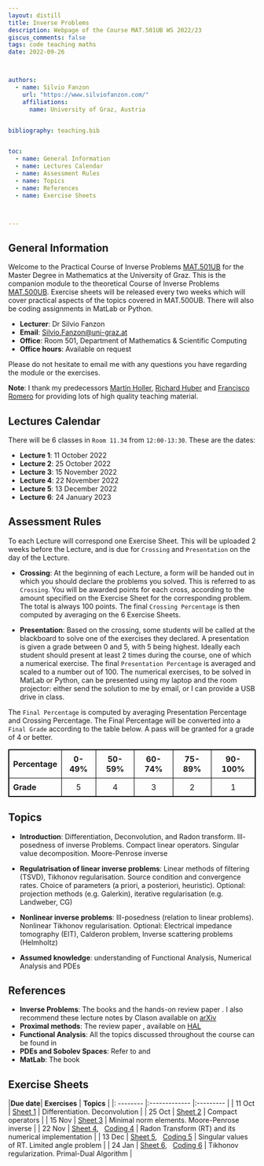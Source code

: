 ```yaml
---
layout: distill
title: Inverse Problems
description: Webpage of the Course MAT.501UB WS 2022/23
giscus_comments: false
tags: code teaching maths
date: 2022-09-26



authors:
  - name: Silvio Fanzon
    url: "https://www.silviofanzon.com/"
    affiliations:
      name: University of Graz, Austria


bibliography: teaching.bib


toc:
  - name: General Information
  - name: Lectures Calendar
  - name: Assessment Rules
  - name: Topics
  - name: References
  - name: Exercise Sheets



---
```


## General Information

Welcome to the Practical Course of Inverse Problems [MAT.501UB](https://online.uni-graz.at/kfu_online/ee/ui/ca2/app/desktop/#/slc.tm.cp/student/courses/748011?$ctx=design=ca;lang=en&$scrollTo=toc_overview&ctx=design=ca;lang=en&scrollTo=toc_overview) for the Master Degree in Mathematics at the University of Graz. This is the companion module to the theoretical Course of Inverse Problems [MAT.500UB](https://online.uni-graz.at/kfu_online/ee/ui/ca2/app/desktop/#/slc.tm.cp/student/courses/754539?$ctx=design=ca;lang=en&$scrollTo=toc_overview). Exercise sheets will be released every two weeks which will cover practical aspects of the topics covered in MAT.500UB. There will also be coding assignments in MatLab or Python. 

- **Lecturer**: Dr Silvio Fanzon
- **Email**: [Silvio.Fanzon@uni-graz.at](mailto:Silvio.Fanzon@uni-graz.at)
- **Office**: Room 501, Department of Mathematics & Scientific Computing
- **Office hours**: Available on request

Please do not hesitate to email me with any questions you have regarding the module or the exercises. 


**Note**: I thank my predecessors [Martin Holler](https://scholar.google.com/citations?user=0dmnG6QAAAAJ), [Richard Huber](https://scholar.google.com/citations?hl=en&user=OdbpwJsAAAAJ) and [Francisco Romero](https://scholar.google.com/citations?hl=en&user=Z0jytMcAAAAJ) for providing lots of high quality teaching material. 



## Lectures Calendar

There will be 6 classes in `Room 11.34` from `12:00-13:30`. These are the dates:

- **Lecture 1**: 11 October 2022
- **Lecture 2**: 25 October 2022
- **Lecture 3**: 15 November 2022
- **Lecture 4**: 22 November 2022
- **Lecture 5**: 13 December 2022
- **Lecture 6**: 24 January 2023



## Assessment Rules

To each Lecture will correspond one Exercise Sheet. This will be uploaded 2 weeks before the Lecture, and is due for `Crossing` and `Presentation` on the day
of the Lecture. 

- **Crossing**: At the beginning of each Lecture, a form will be handed out in which you should declare the problems you solved. This is referred to as `Crossing`. You will be awarded points for each cross, according to the amount specified on the Exercise Sheet for the corresponding problem. The total is always 100 points. The final `Crossing Percentage` is then computed by averaging on the 6 Exercise Sheets.

- **Presentation**: Based on the crossing, some students will be called at the blackboard to solve one of the exercises they declared. A presentation is given a grade between 0 and 5, with 5 being highest. Ideally each student should present at least 2 times during the course, one of which a numerical exercise. The final `Presentation Percentage` is averaged and scaled to a number out of 100. The numerical exercises, to be solved in MatLab or Python, can be presented using my laptop and the room projector: either send the solution to me by email, or I can provide a USB drive in class.


The `Final Percentage` is computed by averaging Presentation Percentage and Crossing Percentage. The Final Percentage will be converted into a `Final Grade` according to the table below. A pass will be granted for a grade of 4 or better.


| **Percentage**      |  0-49%   | 50-59%   | 60-74%   | 75-89%   |  90-100% | 
|---------------------| :-------:| :-------:| :-------:| :-------:| :-------:|
| **Grade**           |  5       |    4     |  3       |  2       |    1     |





## Topics


- **Introduction**: Differentiation, Deconvolution, and Radon transform. Ill-posedness of inverse Problems. Compact linear operators. Singular value decomposition. Moore-Penrose inverse

- **Regulatrisation of linear inverse problems**:  Linear methods of filtering (TSVD), Tikhonov regularisation. Source condition and convergence rates. Choice of parameters (a priori, a posteriori, heuristic). Optional: projection methods (e.g. Galerkin), iterative regularisation (e.g. Landweber, CG)

- **Nonlinear inverse problems**: Ill-posedness (relation to linear problems). Nonlinear Tikhonov regularisation. Optional: Electrical impedance tomography (EIT), Calderon problem, Inverse scattering problems (Helmholtz)

- **Assumed knowledge**: understanding of Functional Analysis, Numerical Analysis and PDEs 





## References

- **Inverse Problems**: The books <d-cite key="engl-hanke-neurbauer"></d-cite> and the hands-on review paper <d-cite key="mueller-siltanen"></d-cite>. I also recommend these lecture notes by Clason <d-cite key="clason-notes"></d-cite> available on [arXiv](https://arxiv.org/pdf/2001.00617.pdf)
- **Proximal methods**: The review paper <d-cite key="chambolle-pock-review"></d-cite>, available on [HAL](https://hal.science/hal-01346507/document)
- **Functional Analysis**: All the topics discussed throughout the course can be found in <d-cite key="conway"></d-cite>
- **PDEs and Sobolev Spaces**: Refer to <d-cite key="leoni"></d-cite> and <d-cite key="brezis"></d-cite>
- **MatLab**: The book <d-cite key="lyche-merrien"></d-cite>









<style>
  table {
    border-collapse: collapse;
    width: 100%;
  }

  table, th, td {
    border: 1px solid black;
  }

  th, td {
    padding: 8px;
    text-align: left;
  }
</style>






## Exercise Sheets


|**Due date**|  **Exercises**                                                                  |  **Topics**                                                        |
|: --------  |:-------------                                                                   |:---------                                                          |
| 11 Oct     | [Sheet 1](/assets/pdf/teaching/2022-Inverse-Problems/ex_01.pdf)                 |  Differentiation. Deconvolution                                    |
| 25 Oct     | [Sheet 2](/assets/pdf/teaching/2022-Inverse-Problems/ex_02.pdf)                 |  Compact operators                                                 |
| 15 Nov     | [Sheet 3](/assets/pdf/teaching/2022-Inverse-Problems/ex_03.pdf)                 |  Minimal norm elements. Moore-Penrose inverse   |
| 22 Nov     | [Sheet 4](/assets/pdf/teaching/2022-Inverse-Problems/ex_04.pdf), &nbsp; [Coding 4](/assets/pdf/teaching/2022-Inverse-Problems/ex_04_coding.zip)               |  Radon Transform (RT) and its numerical implementation   |
| 13 Dec     | [Sheet 5](/assets/pdf/teaching/2022-Inverse-Problems/ex_05.pdf), &nbsp; [Coding 5](/assets/pdf/teaching/2022-Inverse-Problems/ex_05_coding.zip)               |  Singular values of RT. Limited angle problem  |
| 24 Jan     | [Sheet 6](/assets/pdf/teaching/2022-Inverse-Problems/ex_06.pdf), &nbsp; [Coding 6](/assets/pdf/teaching/2022-Inverse-Problems/ex_06_coding.zip)               |  Tikhonov regularization. Primal-Dual Algorithm  |

